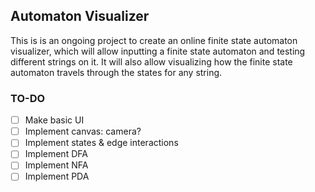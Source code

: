 ## Automaton Visualizer

This is is an ongoing project to create an online finite state automaton visualizer, which will allow inputting a finite state automaton and testing different strings on it. It will also allow visualizing how the finite state automaton travels through the states for any string. 

### TO-DO
 - [ ] Make basic UI
 - [ ] Implement canvas: camera?
 - [ ] Implement states & edge interactions
 - [ ] Implement DFA
 - [ ] Implement NFA
 - [ ] Implement PDA
